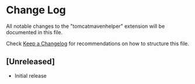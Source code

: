 # Change Log

All notable changes to the "tomcatmavenhelper" extension will be documented in this file.

Check [Keep a Changelog](http://keepachangelog.com/) for recommendations on how to structure this file.

## [Unreleased]

- Initial release